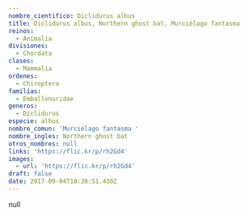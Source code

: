 ```yaml
---
nombre_cientifico: Diclidurus albus
title: Diclidurus albus, Northern ghost bat, Murciélago fantasma 
reinos:
  - Animalia
divisiones:
  - Chordata
clases:
  - Mammalia
ordenes:
  - Chiroptera
familias:
  - Emballonuridae
generos:
  - Diclidurus
especie: albus
nombre_comun: 'Murciélago fantasma '
nombre_ingles: Northern ghost bat
otros_nombres: null
links: 'https://flic.kr/p/rh2Gd4'
images:
  - url: 'https://flic.kr/p/rh2Gd4'
draft: false
date: 2017-09-04T18:38:51.430Z
---
```

null
